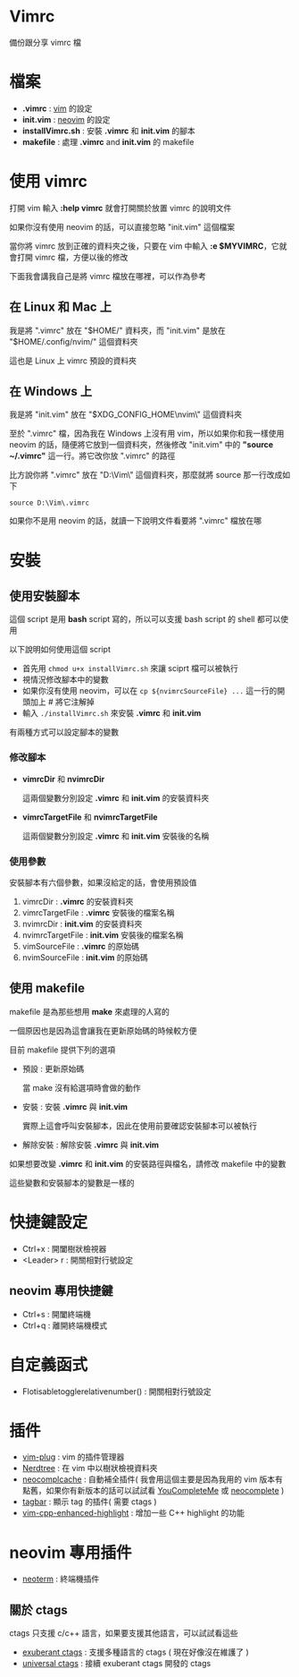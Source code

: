 # Vimrc
備份跟分享 vimrc 檔
# 檔案
- **.vimrc**          : [vim](https://github.com/vim/vim) 的設定
- **init.vim**        : [neovim](https://github.com/neovim/neovim) 的設定
- **installVimrc.sh** : 安裝 **.vimrc** 和 **init.vim** 的腳本
- **makefile**        : 處理 **.vimrc** and **init.vim** 的 makefile
# 使用 vimrc
打開 vim 輸入 **:help vimrc** 就會打開關於放置 vimrc 的說明文件

如果你沒有使用 neovim 的話，可以直接忽略 "init.vim" 這個檔案

當你將 vimrc 放到正確的資料夾之後，只要在 vim 中輸入 **:e $MYVIMRC**，它就會打開 vimrc 檔，方便以後的修改

下面我會講我自己是將 vimrc 檔放在哪裡，可以作為參考
## 在 Linux 和 Mac 上
  我是將 ".vimrc" 放在 "$HOME/" 資料夾，而 "init.vim" 是放在 "$HOME/.config/nvim/" 這個資料夾

  這也是 Linux 上 vimrc 預設的資料夾
## 在 Windows 上
  我是將 "init.vim" 放在 "$XDG_CONFIG_HOME\nvim\\" 這個資料夾

  至於 ".vimrc" 檔，因為我在 Windows 上沒有用 vim，所以如果你和我一樣使用 neovim 的話，隨便將它放到一個資料夾，然後修改 "init.vim" 中的 **"source ~/.vimrc"** 這一行。將它改你放 ".vimrc" 的路徑

  比方說你將 ".vimrc" 放在 "D:\Vim\\" 這個資料夾，那麼就將 source 那一行改成如下
  ```
  source D:\Vim\.vimrc
  ```

  如果你不是用 neovim 的話，就讀一下說明文件看要將 ".vimrc" 檔放在哪
# 安裝
## 使用安裝腳本
這個 script 是用 **bash** script 寫的，所以可以支援 bash script 的 shell 都可以使用

以下說明如何使用這個 script
- 首先用 ```chmod u+x installVimrc.sh``` 來讓 sciprt 檔可以被執行
- 視情況修改腳本中的變數
- 如果你沒有使用 neovim，可以在 ```cp ${nvimrcSourceFile} ...``` 這一行的開頭加上 # 將它注解掉
- 輸入 ```./installVimrc.sh``` 來安裝 **.vimrc** 和 **init.vim**

有兩種方式可以設定腳本的變數
### 修改腳本
- **vimrcDir** 和 **nvimrcDir**

  這兩個變數分別設定 **.vimrc** 和 **init.vim** 的安裝資料夾
- **vimrcTargetFile** 和 **nvimrcTargetFile**

  這兩個變數分別設定 **.vimrc** 和 **init.vim** 安裝後的名稱
### 使用參數
安裝腳本有六個參數，如果沒給定的話，會使用預設值

1. vimrcDir         : **.vimrc** 的安裝資料夾
2. vimrcTargetFile  : **.vimrc** 安裝後的檔案名稱
3. nvimrcDir        : **init.vim** 的安裝資料夾
4. nvimrcTargetFile : **init.vim** 安裝後的檔案名稱
5. vimSourceFile    : **.vimrc** 的原始碼
6. nvimSourceFile   : **init.vim** 的原始碼
## 使用 makefile
makefile 是為那些想用 **make** 來處理的人寫的

一個原因也是因為這會讓我在更新原始碼的時候較方便

目前 makefile 提供下列的選項
- 預設      : 更新原始碼

  當 make 沒有給選項時會做的動作
- 安裝      : 安裝 **.vimrc** 與 **init.vim**

  實際上這會呼叫安裝腳本，因此在使用前要確認安裝腳本可以被執行
- 解除安裝  : 解除安裝 **.vimrc** 與 **init.vim**

如果想要改變 **.vimrc** 和 **init.vim** 的安裝路徑與檔名，請修改 makefile 中的變數

這些變數和安裝腳本的變數是一樣的
# 快捷鍵設定
- Ctrl+x      : 開闔樹狀檢視器
- \<Leader> r : 開關相對行號設定
## neovim 專用快捷鍵
- Ctrl+s : 開闔終端機
- Ctrl+q : 離開終端機模式
# 自定義函式
- Flotisabletogglerelativenumber() : 開關相對行號設定
# 插件
- [vim-plug](https://github.com/junegunn/vim-plug)              : vim 的插件管理器
- [Nerdtree](https://github.com/scrooloose/nerdtree)            : 在 vim 中以樹狀檢視資料夾
- [neocomplcache](https://github.com/shougo/neocomplcache.vim)  : 自動補全插件( 我會用這個主要是因為我用的 vim 版本有點舊，如果你有新版本的話可以試試看 [YouCompleteMe](https://github.com/valloric/youcompleteme) 或 [neocomplete](https://github.com/shougo/neocomplete.vim) )
- [tagbar](https://github.com/majutsushi/tagbar)                : 顯示 tag 的插件( 需要 ctags )
- [vim-cpp-enhanced-highlight](http://github.com/octol/vim-cpp-enhanced-highlight)  : 增加一些 C++ highlight 的功能
# neovim 專用插件
- [neoterm](https://github.com/kassio/neoterm)                  : 終端機插件
## 關於 ctags
ctags 只支援 c/c++ 語言，如果要支援其他語言，可以試試看這些
- [exuberant ctags](http://ctags.sourceforge.net/)            : 支援多種語言的 ctags ( 現在好像沒在維護了 )
- [universal ctags](https://github.com/universal-ctags/ctags) : 接續 exuberant ctags 開發的 ctags
